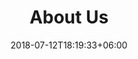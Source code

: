 ---
title: "About Us"
date: 2018-07-12T18:19:33+06:00
heading : "Mi chiamo Filippo Cristofoli e svolgo la professione di Biologo Nutrizionista."
description : "Laureato con il massimo dei voti in Nutrizione Umana presso l’università di Parma e iscritto all’albo dei Biologi del Triveneto, attualmente collaboro come nutrizionista all’interno di centri salute in Veneto, Lombardia ed Emilia Romagna. Svolgo giornate di prevenzione all’interno di farmacie nel nord Italia. Inoltre collaboro come co-autore per la collana \"Il Conviviale\" scrivendo di temi storici, sociali e salutistici relativi all’alimentazione."
expertise_title: "Metodo di lavoro"
expertise_subtitle: "Elaboro alimentazioni personalizzate per il trattamento o la prevenzione di:"
expertise_sectors: [
    "Allergie",
    "Celiachia",
    "Diabete di tipo 2",
    "Disturbi del comportamento alimentare (DCA)",
    "Gastrite",
    "Intolleranze alimentari",
    "Ipertensione",
    "Ipercolesterolemia",
    "Ipotiroidismo",
    "Menopausa",
    "Obesità",
    "Osteoporosi",
    "Patologie autoimmuni",
    "Patologie gastrointestinali",
    "Patologie metaboliche",
    "Reflusso gastroesofageo (esofagite)",
    "Stipsi",
    "Sindrome dell'intestino irritabile",
]
---